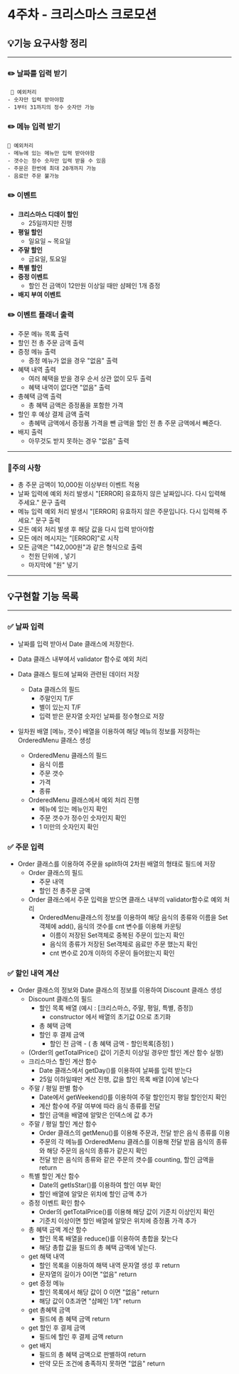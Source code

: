 # 4주차 - 크리스마스 크로모션

## 💡기능 요구사항 정리

---

### ✏️  날짜를 입력 받기
     🚨 예외처리
    - 숫자만 입력 받아야함
    - 1부터 31까지의 정수 숫자만 가능

### ✏️  메뉴 입력 받기
    🚨 예외처리
    - 메뉴에 있는 메뉴만 입력 받아야함
    - 갯수는 정수 숫자만 입력 받을 수 있음
    - 주문은 한번에 최대 20개까지 가능
    - 음료만 주문 불가능

### ✏️  이벤트
- **크리스마스 디데이 할인**
  - 25일까지만 진행
- **평일 할인**
  - 일요일 ~ 목요일
- **주말 할인**
  - 금요일, 토요일
- **특별 할인**
- **증정 이벤트**
  - 할인 전 금액이 12만원 이상일 때만 샴페인 1개 증정
- **배지 부여 이벤트**

### ✏️  이벤트 플래너 출력
- 주문 메뉴 목록 출력
- 할인 전 총 주문 금액 출력
- 증정 메뉴 출력
  - 증정 메뉴가 없을 경우 "없음" 출력
- 혜택 내역 출력
  - 여러 혜택을 받을 경우 순서 상관 없이 모두 출력
  - 혜택 내역이 없다면 "없음" 출력
- 총혜택 금액 출력
  - 총 혜택 금액은 증정품을 포함한 가격
- 할인 후 예상 결제 금액 출력
  - 총혜택 금액에서 증정품 가격을 뺀 금액을 할인 전 총 주문 금액에서 빼준다.
- 배지 출력
  - 아무것도 받지 못하는 경우 "없음" 출력

---
### 🚨주의 사항
- 총 주문 금액이 10,000원 이상부터 이벤트 적용
- 날짜 입력에 예외 처리 발생시 "[ERROR] 유효하지 않은 날짜입니다. 다시 입력해 주세요." 문구 출력
- 메뉴 입력 예외 처리 발생시  "[ERROR] 유효하지 않은 주문입니다. 다시 입력해 주세요." 문구 출력
- 모든 예외 처리 발생 후 해당 값을 다시 입력 받아야함
- 모든 에러 메시지는 "[ERROR]"로 시작
- 모든 금액은 "142,000원"과 같은 형식으로 출력
  - 천원 단위에 , 넣기
  - 마지막에 "원" 넣기

---

## 💡구현할 기능 목록

---

### ✅  날짜 입력

- 날짜를 입력 받아서 Date 클래스에 저장한다.
- Data 클래스 내부에서 validator 함수로 예외 처리
- Data 클래스 필드에 날짜와 관련된 데이터 저장
  - Data 클래스의 필드
    - 주말인지 T/F
    - 별이 있는지 T/F
    - 입력 받은 문자열 숫자인 날짜를 정수형으로 저장


- 일차원 배열 [메뉴, 갯수] 배열을 이용하여 해당 메뉴의 정보를 저장하는 OrderedMenu 클래스 생성
  - OrderedMenu 클래스의 필드
    - 음식 이름
    - 주문 갯수
    - 가격
    - 종류
  - OrderedMenu 클래스에서 예외 처리 진행
    - 메뉴에 있는 메뉴인지 확인
    - 주문 갯수가 정수인 숫자인지 확인
    - 1 미만의 숫자인지 확인

### ✅  주문 입력

- Order 클래스를 이용하여 주문을 split하여 2차원 배열의 형태로 필드에 저장
    - Order 클래스의 필드
        - 주문 내역
        - 할인 전 총주문 금액
  - Order 클래스에서 주문 입력을 받으면 클래스 내부의 validator함수로 예외 처리
    - OrderedMenu클래스의 정보를 이용하여 해당 음식의 종류와 이름을 Set객체에 add(), 음식의 갯수를 cnt 변수를 이용해 카운팅
      - 이름이 저장된 Set객체로 중복된 주문이 있는지 확인
      - 음식의 종류가 저장된 Set객체로 음료만 주문 했는지 확인
      - cnt 변수로 20개 이하의 주문이 들어왔는지 확인

### ✅  할인 내역 계산

- Order 클래스의 정보와 Date 클래스의 정보를 이용하여 Discount 클래스 생성
  - Discount 클래스의 필드
    - 할인 목록 배열 (예시 : [크리스마스, 주말, 평일, 특별, 증정])
      - constructor 에서 배열의 초기값 0으로 초기화
    - 총 혜택 금액
    - 할인 후 결제 금액
      - 할인 전 금액 - ( 총 혜택 금액 - 할인목록[증정] )
  - (Order의 getTotalPrice() 값이 기준치 이상일 경우만 할인 계산 함수 실행)
  - 크리스마스 할인 계산 함수
    - Date 클래스에서 getDay()를 이용하여 날짜를 입력 받는다
    - 25일 이하일때만 계산 진행, 값을 할인 목록 배열 [0]에 넣는다
  - 주말 / 평일 판별 함수
    - Date에서 getWeekend()를 이용하여 주말 할인인지 평일 할인인지 확인
    - 계산 함수에 주말 여부에 따라 음식 종류를 전달
    - 할인 금액을 배열에 알맞은 인덱스에 값 추가
  - 주말 / 평일 할인 계산 함수
    - Order 클래스의 getMenu()를 이용해 주문과, 전달 받은 음식 종류를 이용
    - 주문의 각 메뉴를 OrderedMenu 클래스를 이용해 전달 받음 음식의 종류와 해당 주문의 음식의 종류가 같은지 확인
    - 전달 받은 음식의 종류와 같은 주문의 갯수를 counting, 할인 금액을 return
  - 특별 할인 계산 함수
    - Date의 getIsStar()를 이용하여 할인 여부 확인
    - 할인 배열에 알맞은 위치에 할인 금액 추가
  - 증정 이벤트 확인 함수
    - Order의 getTotalPrice()를 이용해 해당 값이 기준치 이상인지 확인
    - 기준치 이상이면 할인 배열에 알맞은 위치에 증정품 가격 추가
  - 총 혜택 금액 계산 함수
    - 할인 목록 배열을 reduce()를 이용하여 총합을 찾는다
    - 해당 총합 값을 필드의 총 혜택 금액에 넣는다.
  - get 해택 내역
    - 할인 목록을 이용하여 해택 내역 문자열 생성 후 return
    - 문자열의 길이가 0이면 "없음" return
  - get 증정 메뉴
    - 할인 목록에서 해당 값이 0 이면 "없음" return
    - 해당 값이 0초과면 "샴페인 1개" return
  - get 총혜택 금액
    - 필드에 총 혜택 금액 return
  - get 할인 후 결제 금액
    - 필드에 할인 후 결제 금액 return
  - get 배지
    - 필드의 총 혜택 금액으로 판별하여 return
    - 만약 모든 조건에 충족하지 못하면 "없음" return